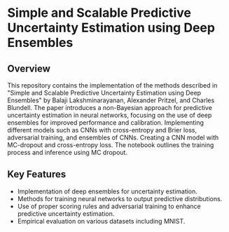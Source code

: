 # Simple and Scalable Predictive Uncertainty Estimation using Deep Ensembles

## Overview
This repository contains the implementation of the methods described in "Simple and Scalable Predictive Uncertainty Estimation using Deep Ensembles" by Balaji Lakshminarayanan, Alexander Pritzel, and Charles Blundell. The paper introduces a non-Bayesian approach for predictive uncertainty estimation in neural networks, focusing on the use of deep ensembles for improved performance and calibration. Implementing different models such as CNNs with cross-entropy and Brier loss, adversarial training, and ensembles of CNNs. Creating a CNN model with MC-dropout and cross-entropy loss. The notebook outlines the training process and inference using MC dropout.

## Key Features
- Implementation of deep ensembles for uncertainty estimation.
- Methods for training neural networks to output predictive distributions.
- Use of proper scoring rules and adversarial training to enhance predictive uncertainty estimation.
- Empirical evaluation on various datasets including MNIST.

